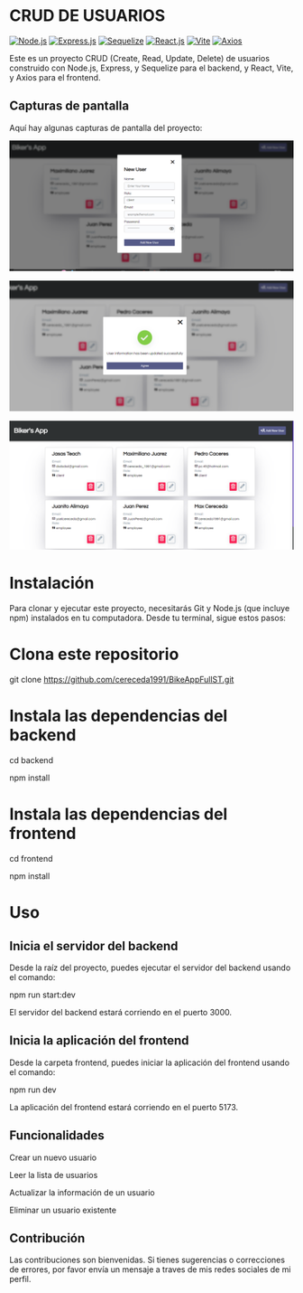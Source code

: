 # CRUD DE USUARIOS

[![Node.js](https://img.shields.io/badge/Node.js-green.svg?logo=node.js)](https://nodejs.org/)
[![Express.js](https://img.shields.io/badge/Express.js-blue.svg?logo=express)](https://expressjs.com/)
[![Sequelize](https://img.shields.io/badge/Sequelize-blue.svg?logo=sequelize)](https://sequelize.org/)
[![React.js](https://img.shields.io/badge/React.js-blue.svg?logo=react)](https://reactjs.org/)
[![Vite](https://img.shields.io/badge/Vite-yellowgreen.svg?logo=vite)](https://vitejs.dev/)
[![Axios](https://img.shields.io/badge/Axios-blue.svg?logo=axios)](https://axios-http.com/)

Este es un proyecto CRUD (Create, Read, Update, Delete) de usuarios construido con Node.js, Express, y Sequelize para el backend, y React, Vite, y Axios para el frontend.

## Capturas de pantalla

Aquí hay algunas capturas de pantalla del proyecto:

![Formulario de registro](./client/src/assets/Captura1.PNG)

![Nodal de Actulizacion exitosa](./client/src/assets/Captura2.PNG)

![Listado de Usuarios](./client/src/assets/Captura3.PNG)
# Instalación
Para clonar y ejecutar este proyecto, necesitarás Git y Node.js (que incluye npm) instalados en tu computadora. Desde tu terminal, sigue estos pasos:

# Clona este repositorio
  git clone https://github.com/cereceda1991/BikeAppFullST.git

# Instala las dependencias del backend
<p>  cd backend</p>
<p>  npm install</p>

# Instala las dependencias del frontend
<p> cd frontend</p>
<p> npm install</p>

# Uso
## Inicia el servidor del backend
Desde la raíz del proyecto, puedes ejecutar el servidor del backend usando el comando:

<p>npm run start:dev</p>
<p>El servidor del backend estará corriendo en el puerto 3000.</p>

## Inicia la aplicación del frontend
Desde la carpeta frontend, puedes iniciar la aplicación del frontend usando el comando:

<p> npm run dev </p>
<p>La aplicación del frontend estará corriendo en el puerto 5173.</p>

## Funcionalidades
<p>Crear un nuevo usuario</p>
<p>Leer la lista de usuarios</p>
<p>Actualizar la información de un usuario</p>
<p>Eliminar un usuario existente</p>

## Contribución
Las contribuciones son bienvenidas. Si tienes sugerencias o correcciones de errores, por favor envía un mensaje a traves de mis redes sociales de mi perfil.
